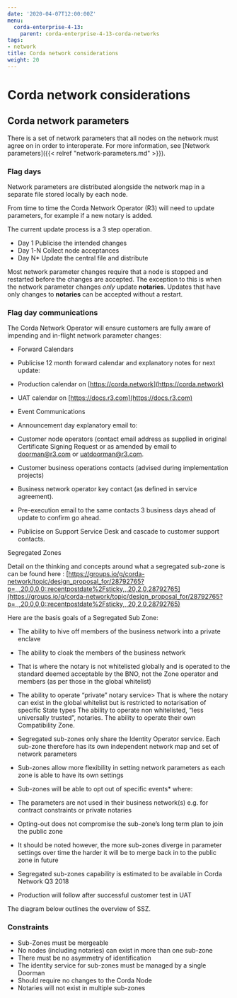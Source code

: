 ```yaml
---
date: '2020-04-07T12:00:00Z'
menu:
  corda-enterprise-4-13:
    parent: corda-enterprise-4-13-corda-networks
tags:
- network
title: Corda network considerations
weight: 20
---
```



# Corda network considerations


## Corda network parameters

There is a set of network parameters that all nodes on the network must agree on in order to interoperate. For more information, see [Network parameters]({{< relref "network-parameters.md" >}}).

### Flag days

Network parameters are distributed alongside the network map in a separate file stored locally by each node.

From time to time the Corda Network Operator (R3) will need to update parameters, for example if a new notary is added.

The current update process is a 3 step operation.

* Day 1 Publicise the intended changes
* Day 1-N Collect node acceptances
* Day N* Update the central file and distribute

Most network parameter changes require that a node is stopped and restarted before the changes are accepted. The exception to this is when the network parameter changes _only_ update **notaries**. Updates that have only changes to **notaries** can be accepted without a restart.

### Flag day communications

The Corda Network Operator will ensure customers are fully aware of impending and in-flight network parameter changes:


* Forward Calendars


* Publicise 12 month forward calendar and explanatory notes for next update:
* Production calendar on [https://corda.network](https://corda.network)
* UAT calendar on [https://docs.r3.com](https://docs.r3.com)


* Event Communications


* Announcement day explanatory email to:


* Customer node operators (contact email address as supplied in original Certificate Signing Request or as amended by email to [doorman@r3.com](mailto:doorman@r3.com) or [uatdoorman@r3.com](mailto:uatdoorman@r3.com).
* Customer business operations contacts (advised during implementation projects)
* Business network operator key contact (as defined in service agreement).


* Pre-execution email to the same contacts 3 business days ahead of update to confirm go ahead.
* Publicise on Support Service Desk and cascade to customer support contacts.

Segregated Zones

Detail on the thinking and concepts around what a segregated sub-zone is can be found here : [https://groups.io/g/corda-network/topic/design_proposal_for/28792765?p=,,,20,0,0,0::recentpostdate%2Fsticky,,,20,2,0,28792765](https://groups.io/g/corda-network/topic/design_proposal_for/28792765?p=,,,20,0,0,0::recentpostdate%2Fsticky,,,20,2,0,28792765)

Here are the basis goals of a Segregated Sub Zone:


* The ability to hive off members of the business network into a private enclave
* The ability to cloak the members of the business network
* That is where the notary is not whitelisted globally and is operated to the standard deemed acceptable by the BNO, not the Zone operator and members (as per those in the global whitelist)
* The ability to operate “private” notary service>
That is where the notary can exist in the global whitelist but is restricted to notarisation of specific State types
The ability to operate non whitelisted, “less universally trusted”, notaries.
The ability to operate their own Compatibility Zone.

* Segregated sub-zones only share the Identity Operator service. Each sub-zone therefore has its own independent network map and set of network parameters
* Sub-zones allow more flexibility in setting network parameters as each zone is able to have its own settings
* Sub-zones will be able to opt out of specific events* where:


* The parameters are not used in their business network(s) e.g. for contract constraints or private notaries
* Opting-out does not compromise the sub-zone’s long term plan to join the public zone


* It should be noted however, the more sub-zones diverge in parameter settings over time the harder it will be to merge back in to the public zone in future
* Segregated sub-zones capability is estimated to be available in Corda Network Q3 2018
* Production will follow after successful customer test in UAT

The diagram below outlines the overview of SSZ.



### Constraints


* Sub-Zones must be mergeable
* No nodes (including notaries) can exist in more than one sub-zone
* There must be no asymmetry of identification
* The identity service for sub-zones must be managed by a single Doorman
* Should require no changes to the Corda Node
* Notaries will not exist in multiple sub-zones

